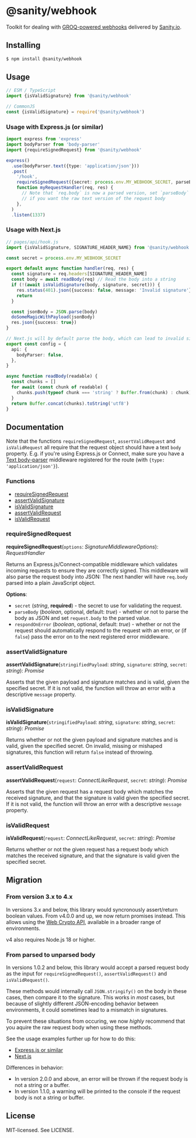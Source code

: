# @sanity/webhook

Toolkit for dealing with [GROQ-powered webhooks](https://www.sanity.io/docs/webhooks) delivered by [Sanity.io](https://www.sanity.io/).

## Installing

```sh
$ npm install @sanity/webhook
```

## Usage

```js
// ESM / TypeScript
import {isValidSignature} from '@sanity/webhook'

// CommonJS
const {isValidSignature} = require('@sanity/webhook')
```

### Usage with Express.js (or similar)

```ts
import express from 'express'
import bodyParser from 'body-parser'
import {requireSignedRequest} from '@sanity/webhook'

express()
  .use(bodyParser.text({type: 'application/json'}))
  .post(
    '/hook',
    requireSignedRequest({secret: process.env.MY_WEBHOOK_SECRET, parseBody: true}),
    function myRequestHandler(req, res) {
      // Note that `req.body` is now a parsed version, set `parseBody` to `false`
      // if you want the raw text version of the request body
    },
  )
  .listen(1337)
```

### Usage with Next.js

```ts
// pages/api/hook.js
import {isValidSignature, SIGNATURE_HEADER_NAME} from '@sanity/webhook'

const secret = process.env.MY_WEBHOOK_SECRET

export default async function handler(req, res) {
  const signature = req.headers[SIGNATURE_HEADER_NAME]
  const body = await readBody(req) // Read the body into a string
  if (!(await isValidSignature(body, signature, secret))) {
    res.status(401).json({success: false, message: 'Invalid signature'})
    return
  }

  const jsonBody = JSON.parse(body)
  doSomeMagicWithPayload(jsonBody)
  res.json({success: true})
}

// Next.js will by default parse the body, which can lead to invalid signatures
export const config = {
  api: {
    bodyParser: false,
  },
}

async function readBody(readable) {
  const chunks = []
  for await (const chunk of readable) {
    chunks.push(typeof chunk === 'string' ? Buffer.from(chunk) : chunk)
  }
  return Buffer.concat(chunks).toString('utf8')
}
```

## Documentation

Note that the functions `requireSignedRequest`, `assertValidRequest` and `isValidRequest` all require that the request object should have a text `body` property.
E.g. if you're using Express.js or Connect, make sure you have a [Text body-parser](https://github.com/expressjs/body-parser#bodyparsertextoptions) middleware registered for the route (with `{type: 'application/json'}`).

### Functions

- [requireSignedRequest](README.md#requiresignedrequest)
- [assertValidSignature](README.md#assertvalidsignature)
- [isValidSignature](README.md#isvalidsignature)
- [assertValidRequest](README.md#assertvalidrequest)
- [isValidRequest](README.md#isvalidrequest)

### requireSignedRequest

**requireSignedRequest**(`options`: _SignatureMiddlewareOptions_): _RequestHandler_

Returns an Express.js/Connect-compatible middleware which validates incoming requests to ensure they are correctly signed.
This middleware will also parse the request body into JSON: The next handler will have `req.body` parsed into a plain JavaScript object.

**Options**:

- `secret` (_string_, **required**) - the secret to use for validating the request.
- `parseBody` (_boolean_, optional, default: _true_) - whether or not to parse the body as JSON and set `request.body` to the parsed value.
- `respondOnError` (_boolean_, optional, default: _true_) - whether or not the request should automatically respond to the request with an error, or (if `false`) pass the error on to the next registered error middleware.

### assertValidSignature

**assertValidSignature**(`stringifiedPayload`: _string_, `signature`: _string_, `secret`: _string_): _Promise<void>_

Asserts that the given payload and signature matches and is valid, given the specified secret. If it is not valid, the function will throw an error with a descriptive `message` property.

### isValidSignature

**isValidSignature**(`stringifiedPayload`: _string_, `signature`: _string_, `secret`: _string_): _Promise<boolean>_

Returns whether or not the given payload and signature matches and is valid, given the specified secret. On invalid, missing or mishaped signatures, this function will return `false` instead of throwing.

### assertValidRequest

**assertValidRequest**(`request`: _ConnectLikeRequest_, `secret`: _string_): _Promise<void>_

Asserts that the given request has a request body which matches the received signature, and that the signature is valid given the specified secret. If it is not valid, the function will throw an error with a descriptive `message` property.

### isValidRequest

**isValidRequest**(`request`: _ConnectLikeRequest_, `secret`: _string_): _Promise<boolean>_

Returns whether or not the given request has a request body which matches the received signature, and that the signature is valid given the specified secret.

## Migration

### From version 3.x to 4.x

In versions 3.x and below, this library would syncronously assert/return boolean values. From v4.0.0 and up, we now return promises instead. This allows using the [Web Crypto API](https://developer.mozilla.org/en-US/docs/Web/API/Web_Crypto_API), available in a broader range of environments.

v4 also requires Node.js 18 or higher.

### From parsed to unparsed body

In versions 1.0.2 and below, this library would accept a parsed request body as the input for `requireSignedRequest()`, `assertValidRequest()` and `isValidRequest()`.

These methods would internally call `JSON.stringify()` on the body in these cases, then compare it to the signature. This works in _most_ cases, but because of slightly different JSON-encoding behavior between environments, it could sometimes lead to a mismatch in signatures.

To prevent these situations from occuring, we now _highly_ recommend that you aquire the raw request body when using these methods.

See the usage examples further up for how to do this:

- [Express.js or similar](#usage-with-expressjs-or-similar)
- [Next.js](#usage-with-nextjs)

Differences in behavior:

- In version 2.0.0 and above, an error will be thrown if the request body is not a string or a buffer.
- In version 1.1.0, a warning will be printed to the console if the request body is not a string or buffer.

## License

MIT-licensed. See LICENSE.
